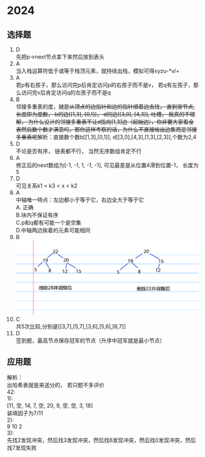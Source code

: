 # 2024
## 选择题  
1. D  
先把p->next节点拿下来然后放到表头
1. A  
当入栈运算符低于或等于栈顶元素，就持续出栈，模拟可得xyzu-*v/+  
1. A  
若p有右孩子，那么访问完p后肯定访问p的右孩子而不是v， 若q有左孩子，那么访问完v后肯定访问q的左孩子而不是q  
1. B  
邻接多重表的度，~~就是从顶点的边指针和边的指针顺着边去找， 直到空节点,长度即为度数，  b的边[[1,3], [0,1]]， d的边[[3,0], [4,3]], 吐槽， 我真的不理解， 为什么设计的邻接多重表不让d指向[1,3]边（起始边），你非要大家看全表然后数个数才满意吗，那你这样考察的话，为什么不直接给出边集而是邻接多重表呢~~解析：直接数个数b[[1,3],[0,1]], d[[3,0],[4,3],[1,3],[2,3]],个数为2,4  
1. D  
不论是否有序， 链表都不行， 当然无序数组肯定不行  
1. A   
修正后的next数组为[-1, -1, 1, -1, -1], 可见最差是从位置4滑到位置-1， 长度为5  
1. D  
可见关系k1 < k3 < x < k2  
1. A  
中轴唯一特点：左边都小于等于它，右边全大于等于它  
A. 正确  
B.块内不保证有序  
C.p和q都有可能一个是空集  
D.中轴两边挨着的元素可能相同  
1. B  
![](image.png)  
1.  C  
共5次比较,分别是[[3,7],[5,7],[3,6],[5,6],[6,7]]  
1.  D  
签到题，最高节点保存冠军的节点（升序中冠军就是最小节点）
## 应用题  
解析：  
出哈希表就是来送分的， 若只题不多评价  
42:  
1):  
[11, 空, 14, 7, 空, 20, 9, 空, 空, 3, 18]  
装填因子为7/11  
2):  
9 10 2  
3):  
先找2发现冲突，然后找3发现冲突，然后找6发现冲突，然后找0发现冲突，然后找7发现失败

